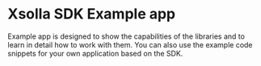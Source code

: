# Xsolla SDK Example app
Example app is designed to show the capabilities of the libraries and to learn in detail how to work with them. You can also use the example code snippets for your own application based on the SDK.
